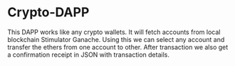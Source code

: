 # Crypto-DAPP
This DAPP works like  any crypto wallets. It will fetch accounts from local blockchain Stimulator Ganache. Using this we can select any account and transfer the ethers from one account to other. After transaction we also get a confirmation receipt in JSON with transaction details.
